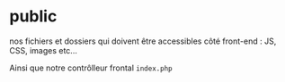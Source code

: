 # public

nos fichiers et dossiers qui doivent être accessibles côté front-end : JS, CSS, images etc...

Ainsi que notre contrôlleur frontal `index.php`
